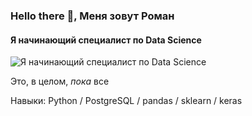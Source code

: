 ### Hello there 👋, Меня зовут Роман
#### Я начинающий специалист по Data Science
![Я начинающий специалист по Data Science](https://i.ibb.co/9gMxRNm/1500x500.jpg)

Это, в целом, *пока* все

Навыки: Python / PostgreSQL / pandas / sklearn / keras






